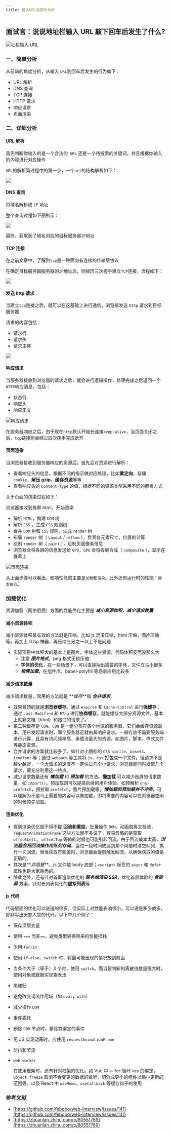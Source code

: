 ```yaml
---
title: 输入URL后回车分析
---
```


## 面试官：说说地址栏输入 URL 敲下回车后发生了什么?

![址栏输入 URL](https://static.vue-js.com/11bf1f20-bdf4-11eb-85f6-6fac77c0c9b3.png)

### 一、简单分析

从前端的角度分析，从输入 `URL`到回车后发生的行为如下：

- URL 解析
- DNS 查询
- TCP 连接
- HTTP 请求
- 响应请求
- 页面渲染

### 二、详细分析

#### URL 解析

首先判断你输入的是一个合法的` URL` 还是一个待搜索的关键词，并且根据你输入的内容进行对应操作

`URL`的解析第过程中的第一步，一个`url`的结构解析如下：

![](https://static.vue-js.com/27a0c690-bdf4-11eb-ab90-d9ae814b240d.png)

#### DNS 查询

将域名解析成 `IP` 地址

整个查询过程如下图所示：

![](https://static.vue-js.com/330fb770-bdf4-11eb-85f6-6fac77c0c9b3.png)

最终，获取到了域名对应的目标服务器`IP`地址

#### TCP 连接

在之前文章中，了解到`tcp`是一种面向有连接的传输层协议

在确定目标服务器服务器的`IP`地址后，则经历三次握手建立`TCP`连接，流程如下：

![](https://static.vue-js.com/ad750790-bdf4-11eb-85f6-6fac77c0c9b3.png)

#### 发送 http 请求

当建立`tcp`连接之后，就可以在这基础上进行通信，浏览器发送 `http` 请求到目标服务器

请求的内容包括：

- 请求行
- 请求头
- 请求主体

![](https://static.vue-js.com/bbcb60f0-bdf4-11eb-ab90-d9ae814b240d.png)

#### 响应请求

当服务器接收到浏览器的请求之后，就会进行逻辑操作，处理完成之后返回一个`HTTP`响应消息，包括：

- 状态行
- 响应头
- 响应正文

![响应请求](https://static.vue-js.com/c5fe0140-bdf4-11eb-ab90-d9ae814b240d.png)

在服务器响应之后，由于现在`http`默认开始长连接`keep-alive`，当页面关闭之后，`tcp`链接则会经过四次挥手完成断开

#### 页面渲染

当浏览器接收到服务器响应的资源后，首先会对资源进行解析：

- 查看响应头的信息，根据不同的指示做对应处理，比如**重定向**，存储 `cookie`，**解压 gzip**，**缓存资源**等等
- 查看响应头的 `Content-Type` 的值，根据不同的资源类型采用不同的解析方式

关于页面的渲染过程如下：

浏览器接收到首屏 html，开始渲染

- 解析 `HTML`，构建 `DOM` 树
- 解析 `CSS` ，生成 `CSS` 规则树
- 合并 `DOM` 树和 `CSS` 规则，生成 `render` 树
- 布局 `render` 树（ `Layout` / `reflow` ），负责各元素尺寸、位置的计算
- 绘制 `render` 树（ `paint` ），绘制页面像素信息
- 浏览器会将各层的信息发送给 `GPU`，`GPU` 会将各层合成（ `composite` ），显示在屏幕上

![页面渲染](https://static.vue-js.com/db7bddd0-bdf4-11eb-85f6-6fac77c0c9b3.png)

从上面步骤可以看出，影响性能的主要是`加载`和`渲染`。此外还有运行时的性能：`脚本执行`。

### 加载优化

资源加载（网络层面）方面的性能优化主要是 **_减小资源体积，减少请求数量_**

#### 减小资源体积

减小资源体积最有效的方法就是压缩。比如 js 混淆压缩，html 压缩，图片压缩等。再加上 Gzip 神器，再压缩三分之一以上不是问题

- 实际项目中体积大的基本上是图片，字体这些资源，代码体积反而没那么大
  - 注意 **_图片格式_**，png 格式无损压缩
  - **字体的优化**，在一些场景下，可以直接抽出需要的字体，文件立马小很多
  - **_按需加载_**，在组件库、babel-polyfill 等场景应用比较多

#### 减少请求数量

减少请求数量，常用的方法就是 **_缓存_**和 **_合并请求_**

- 效果最顶的就是**浏览器缓存**。通过 `expires` 和 `Cache-Control` 进行**强缓存**；通过 `Last-Modified` 和 `ETag` 进行**协商缓存**，就能缓存大部分资源文件。基本上就剩文档（html）和接口的请求了。
- 第二种缓存是 `CDN`。`CDN` 是一组分布在各个地区的服务器，它们会缓存资源副本。用户发起请求时，哪个服务器近就由其响应请求。一般存放不需要服务端进行计算，且具有访问频率高，承载流量大的资源，如图片，脚本，样式文件等静态资源。
- 合并请求的方案就比较多了。如针对小图标的 `CSS sprite`、`base64`、`iconfont` 等；通过 `webpack` 等工具将 `js`、`css` **打包**成一个文件。但请求不是越少越好，一个大请求的速度不一定快过几个小请求，浏览器能同时发起几个请求，要充分利用这一特点。
- 减少请求数量还有 **_懒加载_** 和 **_预加载_** 的方法。**懒加载** 可以减少首屏的请求数量，如 `import()`。预加载则可以提高后续的用户体验，如预解析 `dns-prefetch`，预拉取 `prefetch`，图片预加载等。**_懒加载和预加载并不冲突_**，可以理解为不是马上需要的内容可以懒加载，即将需要的内容可以在浏览器空闲的时候预先加载。

#### 渲染优化

- 提到渲染优化就不得不提 **回流和重绘**。批量操作 `DOM`，动画脱离文档流，`requestAnimationFrame` 这些方法就不多说了，容易忽略的是获取 `offsetLeft`， `offsetTop` 等值的时候也可能引起回流。由于回流成本太高，**_浏览器会将回流操作用队列存储_**，当过一段时间或达到某个阈值时清空队列，执行一次回流。但当获取有些值时，浏览器会提前触发回流，以确保获取的值是正确的。
- 其次是**_非阻塞_**。js 文件放 body 底部；`<script>` 标签的 `async` 和 `defer` 属性也是大家熟悉的。
- 除此之外，还有针对首屏渲染优化的 **_服务端渲染 SSR_**，优化首屏体验的 **_骨架屏_** 方案，针对长列表优化的**虚拟列表**等

#### js 代码

代码层面的优化可以说道的很多，但实际上对性能影响很小，可以说是积少成多。除非写出天怒人怨的代码。以下举几个例子：

- 保存深层变量
- 使用 `===` 而非`==`，避免类型转换带来的性能损耗
- 少用 `for-in`
- 使用 `if-else`、`switch` 时，将最可能出现的情况放到前面
- 当条件大于（等于）3 个时，使用 `switch`。而当要判断的离散值数量很大时，使用对象或数据实现查表法
- 尾递归
- 避免改变词法作用域（如 `eval`，`with`）
- 减少操作 `DOM`
- 事件委托
- 删除 `DOM` 节点时，移除其绑定的事件
- 用 JS 实现动画时，应使用 `requestAnimationFrame`
- 防抖和节流
- `web worker`

  在使用框架时，还有针对框架的优化。如 Vue 中 `v-for` 循环 `key` 的绑定，`Object.freeze` 取消不会变更的数据的监听，切分成更小的组件以缩小更新的范围等。以及 React 中 `useMemo`，`useCallback` 等缓存钩子的使用

### 参考文献

- [https://github.com/febobo/web-interview/issues/141](https://github.com/febobo/web-interview/issues/141)
- [https://zhuanlan.zhihu.com/p/80551769](https://zhuanlan.zhihu.com/p/80551769)
